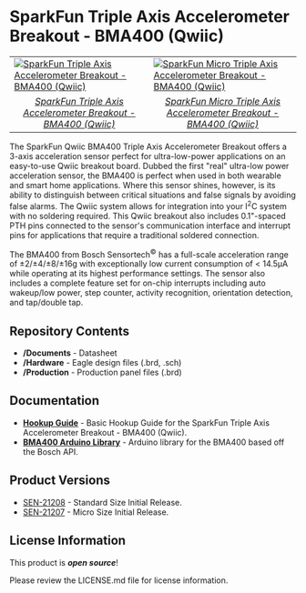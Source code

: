 SparkFun Triple Axis Accelerometer Breakout - BMA400 (Qwiic) 
============================================================

<table class="table table-striped table-bordered"?
  <tr align="center">
    <td><a href="https://www.sparkfun.com/products/21208"><img src="https://cdn.sparkfun.com/assets/parts/2/0/9/7/1/21208_SEN-_01.jpg" alt="SparkFun Triple Axis Accelerometer Breakout - BMA400 (Qwiic)"></a></td>
    <td><a href="https://www.sparkfun.com/products/21207"><img src="https://cdn.sparkfun.com/assets/parts/2/0/9/7/0/21207_SEN-_01.jpg" alt="SparkFun Micro Triple Axis Accelerometer Breakout - BMA400 (Qwiic)"></a></td>
  </tr>
  <tr align="center">
    <td><a href="https://www.sparkfun.com/products/21208"><i>SparkFun Triple Axis Accelerometer Breakout - BMA400 (Qwiic)</i></a></td>
    <td><a href="https://www.sparkfun.com/products/21207"><i>SparkFun Micro Triple Axis Accelerometer Breakout - BMA400 (Qwiic)</i></a></td>
  </tr>
</table>

The SparkFun Qwiic BMA400 Triple Axis Accelerometer Breakout offers a 3-axis acceleration sensor perfect for ultra-low-power applications on an easy-to-use Qwiic breakout board. Dubbed the first "real" ultra-low power acceleration sensor, the BMA400 is perfect when used in both wearable and smart home applications. Where this sensor shines, however, is its ability to distinguish between critical situations and false signals by avoiding false alarms. The Qwiic system allows for integration into your I<sup>2</sup>C system with no soldering required. This Qwiic breakout also includes 0.1"-spaced PTH pins connected to the sensor's communication interface and interrupt pins for applications that require a traditional soldered connection.

The BMA400 from Bosch Sensortech<sup>&copy;</sup> has a full-scale acceleration range of &plusmn;2/&plusmn;4/&plusmn;8/&plusmn;16g with exceptionally low current consumption of < 14.5&micro;A while operating at its highest performance settings. The sensor also includes a complete feature set for on-chip interrupts including auto wakeup/low power, step counter, activity recognition, orientation detection, and tap/double tap. 

Repository Contents
-------------------
* **/Documents** - Datasheet
* **/Hardware** - Eagle design files (.brd, .sch)
* **/Production** - Production panel files (.brd)

Documentation
-------------
* **[Hookup Guide](https://learn.sparkfun.com/tutorials/sparkfun-triple-axis-accelerometer-breakout---bma400-qwiic-hookup-guide)** - Basic Hookup Guide for the SparkFun Triple Axis Accelerometer Breakout - BMA400 (Qwiic). 
* **[BMA400 Arduino Library](https://github.com/sparkfun/SparkFun_BMA400_Arduino_Library)** - Arduino library for the BMA400 based off the Bosch API.

Product Versions
----------------
* [SEN-21208](https://www.sparkfun.com/products/21208) - Standard Size Initial Release.
* [SEN-21207](https://www.sparkfun.com/products/21207) - Micro Size Initial Release.

License Information
-------------------

This product is _**open source**_! 

Please review the LICENSE.md file for license information. 
